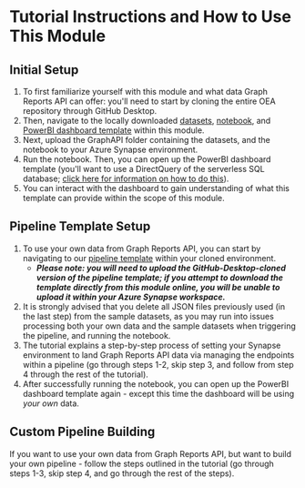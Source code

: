  # Tutorial Instructions and How to Use This Module
 
 ## Initial Setup
 1. To first familiarize yourself with this module and what data Graph Reports API can offer: you'll need to start by cloning the entire OEA repository through GitHub Desktop. 
 2. Then, navigate to the locally downloaded [datasets](https://github.com/microsoft/OpenEduAnalytics/tree/main/modules/Microsoft_Graph/datasets), [notebook](https://github.com/microsoft/OpenEduAnalytics/blob/main/modules/Microsoft_Graph/notebooks/GraphAPI_module_setup.ipynb), and [PowerBI dashboard template](https://github.com/microsoft/OpenEduAnalytics/blob/main/modules/Microsoft_Graph/powerbi/graphReportsAPI.pbix) within this module. 
3. Next, upload the GraphAPI folder containing the datasets, and the notebook to your Azure Synapse environment.
4. Run the notebook. Then, you can open up the PowerBI dashboard template (you'll want to use a DirectQuery of the serverless SQL database; [click here for information on how to do this](https://github.com/microsoft/OpenEduAnalytics/blob/main/docs/OpenEduAnalyticsSolutionGuide.pdf)).
5.  You can interact with the dashboard to gain understanding of what this template can provide within the scope of this module.
## Pipeline Template Setup
1. To use your own data from Graph Reports API, you can start by navigating to our [pipeline template](https://github.com/microsoft/OpenEduAnalytics/blob/main/modules/Microsoft_Graph/pipelines/GraphAPI_Pipeline.zip) within your cloned environment.
     * <strong><em> Please note: you will need to upload the GitHub-Desktop-cloned version of the pipeline template; if you attempt to download the template directly from this module online, you will be unable to upload it within your Azure Synapse workspace. </strong></em>
2. It is strongly advised that you delete all JSON files previously used (in the last step) from the sample datasets, as you may run into issues processing both your own data and the sample datasets when triggering the pipeline, and running the notebook.
3. The tutorial explains a step-by-step process of setting your Synapse environment to land Graph Reports API data via managing the endpoints within a pipeline (go through steps 1-2, skip step 3, and follow from step 4 through the rest of the tutorial).
4. After successfully running the notebook, you can open up the PowerBI dashboard template again - except this time the dashboard will be using <em> your own </em> data.
## Custom Pipeline Building
If you want to use your own data from Graph Reports API, but want to build your own pipeline - follow the steps outlined in the tutorial (go through steps 1-3, skip step 4, and go through the rest of the steps).

